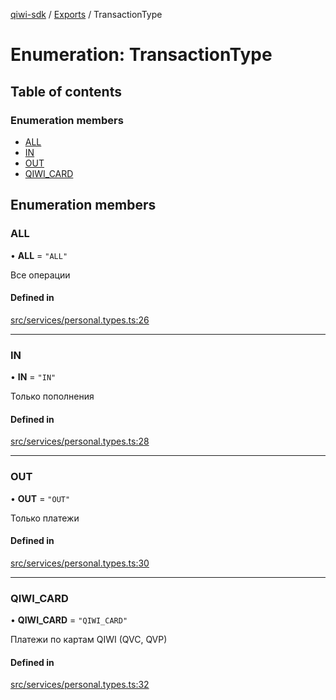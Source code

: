 [qiwi-sdk](../README.md) / [Exports](../modules.md) / TransactionType

# Enumeration: TransactionType

## Table of contents

### Enumeration members

- [ALL](TransactionType.md#all)
- [IN](TransactionType.md#in)
- [OUT](TransactionType.md#out)
- [QIWI\_CARD](TransactionType.md#qiwi_card)

## Enumeration members

### ALL

• **ALL** = `"ALL"`

Все операции

#### Defined in

[src/services/personal.types.ts:26](https://github.com/AlexXanderGrib/node-qiwi-sdk/blob/074077c/src/services/personal.types.ts#L26)

___

### IN

• **IN** = `"IN"`

Только пополнения

#### Defined in

[src/services/personal.types.ts:28](https://github.com/AlexXanderGrib/node-qiwi-sdk/blob/074077c/src/services/personal.types.ts#L28)

___

### OUT

• **OUT** = `"OUT"`

Только платежи

#### Defined in

[src/services/personal.types.ts:30](https://github.com/AlexXanderGrib/node-qiwi-sdk/blob/074077c/src/services/personal.types.ts#L30)

___

### QIWI\_CARD

• **QIWI\_CARD** = `"QIWI_CARD"`

Платежи по картам QIWI (QVC, QVP)

#### Defined in

[src/services/personal.types.ts:32](https://github.com/AlexXanderGrib/node-qiwi-sdk/blob/074077c/src/services/personal.types.ts#L32)
